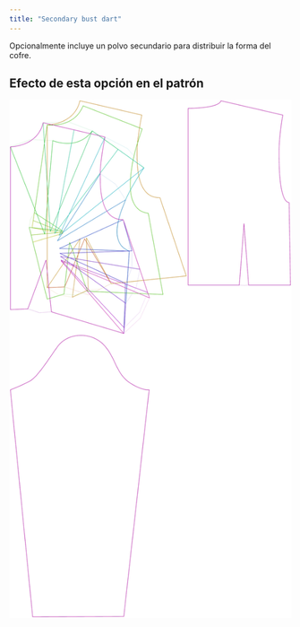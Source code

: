 ```yaml
---
title: "Secondary bust dart"
---
```


Opcionalmente incluye un polvo secundario para distribuir la forma del cofre.

## Efecto de esta opción en el patrón

![Esta imagen muestra el efecto de esta opción superponiendo varias variantes que tienen un valor diferente para esta opción](breanna_secondarybustdart_sample.svg "Efecto de esta opción en el patrón")
